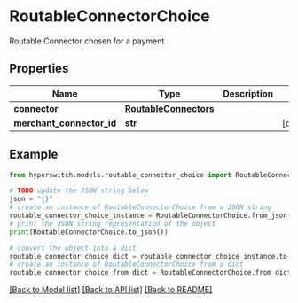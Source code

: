 # RoutableConnectorChoice

Routable Connector chosen for a payment

## Properties

Name | Type | Description | Notes
------------ | ------------- | ------------- | -------------
**connector** | [**RoutableConnectors**](RoutableConnectors.md) |  | 
**merchant_connector_id** | **str** |  | [optional] 

## Example

```python
from hyperswitch.models.routable_connector_choice import RoutableConnectorChoice

# TODO update the JSON string below
json = "{}"
# create an instance of RoutableConnectorChoice from a JSON string
routable_connector_choice_instance = RoutableConnectorChoice.from_json(json)
# print the JSON string representation of the object
print(RoutableConnectorChoice.to_json())

# convert the object into a dict
routable_connector_choice_dict = routable_connector_choice_instance.to_dict()
# create an instance of RoutableConnectorChoice from a dict
routable_connector_choice_from_dict = RoutableConnectorChoice.from_dict(routable_connector_choice_dict)
```
[[Back to Model list]](../README.md#documentation-for-models) [[Back to API list]](../README.md#documentation-for-api-endpoints) [[Back to README]](../README.md)


